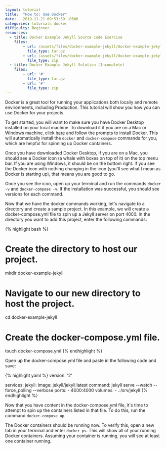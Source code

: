 ```yaml
---
layout: tutorial
title:  "How to: Use Docker"
date:   2019-11-21 09:53:59 -0500
categories: tutorials docker
difficulty: Beginner
resources:
  - title: Docker Example Jekyll Source Code Exercise
    files:
        - url: /assets/files/docker-example-jekyll/docker-example-jekyll-start.tar.gz
          file_type: tar.gz
        - url: /assets/files/docker-example-jekyll/docker-example-jekyll-start.zip
          file_type: zip
  - title: Docker Example Jekyll Solution (Incomplete)
    files:
        - url: '#'
          file_type: tar.gz
        - url: '#'
          file_type: zip
---
```

Docker is a great tool for running your applications both locally and remote environments, including
Production. This tutorial will show you how you can use Docker for your
projects.

To get started, you will want to make sure you have Docker Desktop installed on your local machine.
To download it if you are on a Mac or Windows machine, click
[here](https://www.docker.com/products/docker-desktop) and follow the prompts to install Docker. This will
automatically install the `docker` and `docker-compose` commands for you, which are helpful for spinning
up Docker containers.

Once you have downloaded Docker Desktop, if you are on a Mac, you should see a Docker icon
(a whale with boxes on top of it) on the top menu bar. If you are using Windows, it should be on the bottom right.
If you see the Docker icon with nothing changing in the icon (you'll see what I mean as Docker is starting up), that means you are good to go.

Once you see the icon, open up your terminal and run the commands `docker -v` and `docker-compose -v`. If the
installation was successful, you should see versions for each command.

Now that we have the docker commands working, let's navigate to a directory and create a sample project.
In this example, we will create a docker-compose.yml file to spin up a Jekyll server on port 4000. In the directory
you want to add this project, enter the following commands:

{% highlight bash %}
# Create the directory to host our project.
mkdir docker-example-jekyll

# Navigate to our new directory to host the project.
cd docker-example-jekyll

# Create the docker-compose.yml file.
touch docker-compose.yml
{% endhighlight %}

Open up the docker-compose.yml file and paste in the following code and save:

{% highlight yaml %}
version: '2'

services:
  jekyll:
    image: jekyll/jekyll:latest
    command: jekyll serve --watch --force_polling --verbose
    ports:
      - 4000:4000
    volumes:
      - .:/srv/jekyll
{% endhighlight %}

Now that you have content in the docker-compose.yml file, it's time to attempt to spin
up the containers listed in that file. To do this, run the command `docker-compose up`.

The Docker containers should be running now. To verify this, open a new tab in your terminal
and enter `docker ps`. This will show all of your running Docker containers. Assuming your container
is running, you will see at least one container running.
